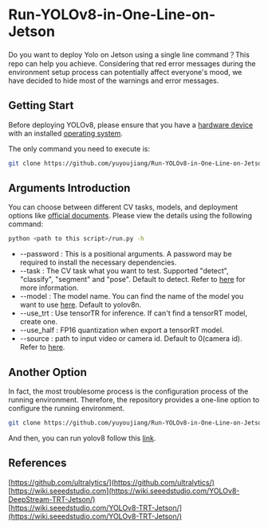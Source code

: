# Run-YOLOv8-in-One-Line-on-Jetson

Do you want to deploy Yolo on Jetson using a single line command？This repo can help you achieve. Considering that red error messages during the environment setup process can potentially affect everyone's mood, we have decided to hide most of the warnings and error messages.

## Getting Start

Before deploying YOLOv8, please ensure that you have a [hardware device](https://www.seeedstudio.com/reComputer-J4011-p-5585.html?queryID=7e0c2522ee08fd79748dfc07645fdd96&objectID=5585&indexName=bazaar_retailer_products) with an installed [operating system](https://wiki.seeedstudio.com/reComputer_J4012_Flash_Jetpack/).

The only command you need to execute is:

```sh
git clone https://github.com/yuyoujiang/Run-YOLOv8-in-One-Line-on-Jetson && python Run-YOLOv8-in-One-Line-on-Jetson/run.py <password>
```

## Arguments Introduction

You can choose between different CV tasks, models, and deployment options like [official documents](https://docs.ultralytics.com/).
Please view the details using the following command:

```sh
python <path to this script>/run.py -h
```

- --password  : This is a positional arguments. A password may be required to install the necessary dependencies.
- --task : The CV task what you want to test. Supported "detect", "classify", "segment" and "pose". Default to detect. Refer to [here](https://docs.ultralytics.com/tasks/) for more information.
- --model : The model name. You can find the name of the model you want to use [here](https://docs.ultralytics.com/models/yolov8/#supported-modes). Default to yolov8n.
- --use_trt : Use tensorTR for inference. If can't find a tensorRT model, create one.
- --use_half : FP16 quantization when export a tensorRT model.
- --source : path to input video or camera id. Default to 0(camera id). Refer to [here](https://docs.ultralytics.com/modes/).

## Another Option

In fact, the most troublesome process is the configuration process of the running environment. Therefore, the repository provides a one-line option to configure the running environment.

```sh
git clone https://github.com/yuyoujiang/Run-YOLOv8-in-One-Line-on-Jetson && python Run-YOLOv8-in-One-Line-on-Jetson/setup_env.py <password>
```

And then, you can run yolov8 follow this [link](https://wiki.seeedstudio.com/YOLOv8-TRT-Jetson/).

## References

[https://github.com/ultralytics/](https://github.com/ultralytics/)  
[https://wiki.seeedstudio.com](https://wiki.seeedstudio.com/YOLOv8-DeepStream-TRT-Jetson/)  
[https://wiki.seeedstudio.com/YOLOv8-TRT-Jetson/](https://wiki.seeedstudio.com/YOLOv8-TRT-Jetson/)
